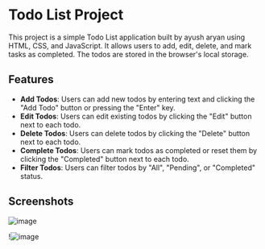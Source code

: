 # Todo List Project

This project is a simple Todo List application built by ayush aryan using HTML, CSS, and JavaScript. It allows users to add, edit, delete, and mark tasks as completed. The todos are stored in the browser's local storage.

## Features

- **Add Todos**: Users can add new todos by entering text and clicking the "Add Todo" button or pressing the "Enter" key.
- **Edit Todos**: Users can edit existing todos by clicking the "Edit" button next to each todo.
- **Delete Todos**: Users can delete todos by clicking the "Delete" button next to each todo.
- **Complete Todos**: Users can mark todos as completed or reset them by clicking the "Completed" button next to each todo.
- **Filter Todos**: Users can filter todos by "All", "Pending", or "Completed" status.

## Screenshots

![image](https://github.com/user-attachments/assets/20a45ecb-1666-43a8-bf12-67615fd4347a)

!![image](https://github.com/user-attachments/assets/8fe9f003-7519-49fc-8fbc-dc477646bd81)

